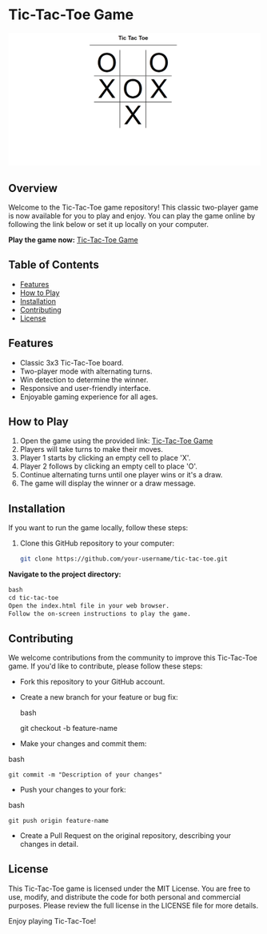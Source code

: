 # Tic-Tac-Toe Game

![Tic-Tac-Toe Screenshot](https://github.com/CodeWithShivram/tictactoe/blob/main/sample.png)

## Overview
Welcome to the Tic-Tac-Toe game repository! This classic two-player game is now available for you to play and enjoy. You can play the game online by following the link below or set it up locally on your computer.

**Play the game now:** [Tic-Tac-Toe Game](https://codewithshivram.github.io/tictactoe/)

## Table of Contents
- [Features](#features)
- [How to Play](#how-to-play)
- [Installation](#installation)
- [Contributing](#contributing)
- [License](#license)

## Features
- Classic 3x3 Tic-Tac-Toe board.
- Two-player mode with alternating turns.
- Win detection to determine the winner.
- Responsive and user-friendly interface.
- Enjoyable gaming experience for all ages.

## How to Play
1. Open the game using the provided link: [Tic-Tac-Toe Game](https://codewithshivram.github.io/tictactoe/)
2. Players will take turns to make their moves.
3. Player 1 starts by clicking an empty cell to place 'X'.
4. Player 2 follows by clicking an empty cell to place 'O'.
5. Continue alternating turns until one player wins or it's a draw.
6. The game will display the winner or a draw message.

## Installation
If you want to run the game locally, follow these steps:

1. Clone this GitHub repository to your computer:
   ```bash
   git clone https://github.com/your-username/tic-tac-toe.git
   
**Navigate to the project directory:**

	bash
	cd tic-tac-toe
	Open the index.html file in your web browser.
	Follow the on-screen instructions to play the game.

## Contributing
We welcome contributions from the community to improve this Tic-Tac-Toe game. If you'd like to contribute, please follow these steps:

- Fork this repository to your GitHub account.

- Create a new branch for your feature or bug fix:

	bash

	git checkout -b feature-name
- Make your changes and commit them:

bash

	git commit -m "Description of your changes"
- Push your changes to your fork:

bash

	git push origin feature-name
- Create a Pull Request on the original repository, describing your changes in detail.

## License
This Tic-Tac-Toe game is licensed under the MIT License. You are free to use, modify, and distribute the code for both personal and commercial purposes. Please review the full license in the LICENSE file for more details.

Enjoy playing Tic-Tac-Toe!
